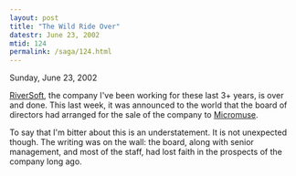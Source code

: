 ```yaml
---
layout: post
title: "The Wild Ride Over"
datestr: June 23, 2002
mtid: 124
permalink: /saga/124.html
---
```


Sunday, June 23, 2002

<a href="http://www.riversoft.com/">RiverSoft</a>, the company I've been working
for these last 3+ years, is over and done. This last week, it was announced
to the world that the board of directors had arranged for the sale of the company
to <a href="http://www.micromuse.com/">Micromuse</a>.

To say that I'm bitter about this is an understatement. It is not unexpected
though. The writing was on the wall: the board, along with senior management,
and most of the staff, had lost faith in the prospects of the company long ago.

&nbsp; 

